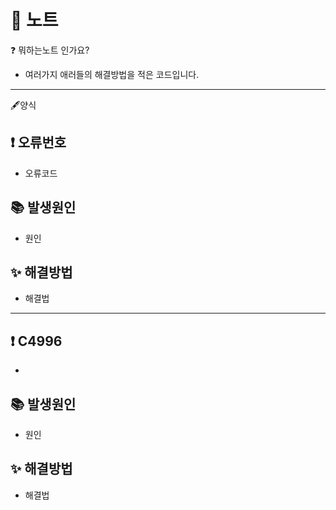 # 📝 노트

❓ 뭐하는노트 인가요? 
  - 여러가지 애러들의 해결방법을 적은 코드입니다. 

***
 
🖋양식

❗️ 오류번호 
  -
 - 오류코드

📚 발생원인
  -
 - 원인

✨ 해결방법
  - 
 - 해결법

***

❗️ C4996 
  -
 - 

📚 발생원인
  -
 - 원인

✨ 해결방법
  - 
 - 해결법
